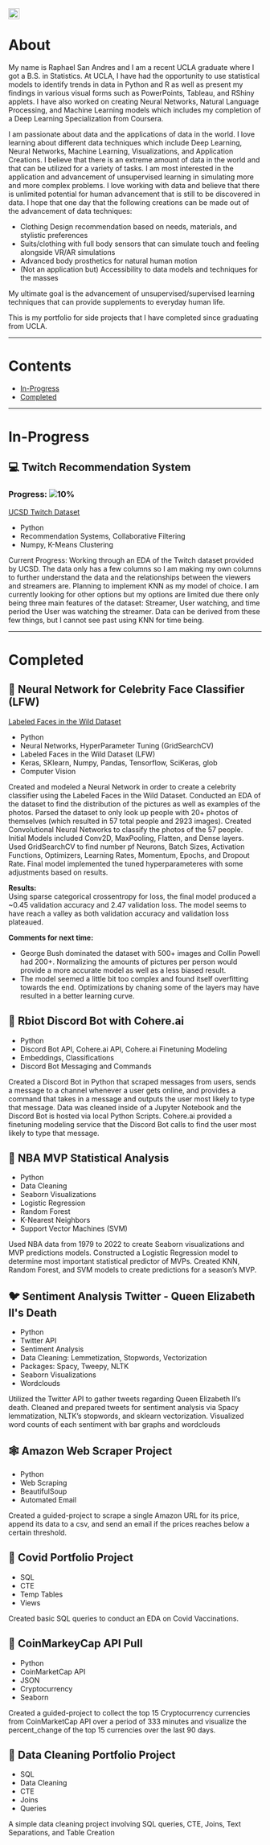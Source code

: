 <a href="https://www.linkedin.com/in/raphael-san-andres/">
  <img align="left" alt="Raphael's LinkedIN" width="22px" src="https://raw.githubusercontent.com/peterthehan/peterthehan/master/assets/linkedin.svg" />
</a>

<br />

About
=============================

My name is Raphael San Andres and I am a recent UCLA graduate where I got a B.S. in Statistics. At UCLA, I have had the opportunity to use statistical models to identify trends in data in Python and R as well as present my findings in various visual forms such as PowerPoints, Tableau, and RShiny applets. I have also worked on creating Neural Networks, Natural Language Processing, and Machine Learning models which includes my completion of a Deep Learning Specialization from Coursera.

I am passionate about data and the applications of data in the world. I love learning about different data techniques which include Deep Learning, Neural Networks, Machine Learning, Visualizations, and Application Creations. I believe that there is an extreme amount of data in the world and that can be utilized for a variety of tasks. I am most interested in the application and advancement of unsupervised learning in simulating more and more complex problems. I love working with data and believe that there is unlimited potential for human advancement that is still to be discovered in data. I hope that one day that the following creations can be made out of the advancement of data techniques:

- Clothing Design recommendation based on needs, materials, and stylistic preferences
- Suits/clothing with full body sensors that can simulate touch and feeling alongside VR/AR simulations
- Advanced body prosthetics for natural human motion
- (Not an application but) Accessibility  to data models and techniques for the masses

My ultimate goal is the advancement of unsupervised/supervised learning techniques that can provide supplements to everyday human life.

This is my portfolio for side projects that I have completed since graduating from UCLA.


----------------------------------

Contents
=============================


- [In-Progress](#in-progress)
- [Completed](#completed)
  
----------------------------------
# In-Progress

## 💻 Twitch Recommendation System
### Progress: ![10%](https://progress-bar.dev/30)

[UCSD Twitch Dataset](https://cseweb.ucsd.edu/~jmcauley/datasets.html#twitch)

- Python
- Recommendation Systems, Collaborative Filtering
- Numpy, K-Means Clustering

Current Progress: Working through an EDA of the Twitch dataset provided by UCSD. The data only has a few columns so I am making my own columns to further understand the data and the relationships between the viewers and streamers are. Planning to implement KNN as my model of choice. I am currently looking for other options but my options are limited due there only being three main features of the dataset: Streamer, User watching, and time period the User was watching the streamer. Data can be derived from these few things, but I cannot see past using KNN for time being.

----------------------------------
# Completed


## 🧠 Neural Network for Celebrity Face Classifier (LFW)

[Labeled Faces in the Wild Dataset](http://vis-www.cs.umass.edu/lfw/)

- Python
- Neural Networks, HyperParameter Tuning (GridSearchCV)
- Labeled Faces in the Wild Dataset (LFW)
- Keras, SKlearn, Numpy, Pandas, Tensorflow, SciKeras, glob
- Computer Vision

Created and modeled a Neural Network in order to create a celebrity classifier using the Labeled Faces in the Wild Dataset. Conducted an EDA of the dataset to find the distribution of the pictures as well as examples of the photos. Parsed the dataset to only look up people with 20+ photos of themselves (which resulted in 57 total people and 2923 images). Created Convolutional Neural Networks to classify the photos of the 57 people. Initial Models included Conv2D, MaxPooling, Flatten, and Dense layers. Used GridSearchCV to find number pf Neurons, Batch Sizes, Activation Functions, Optimizers, Learning Rates, Momentum, Epochs, and Dropout Rate. Final model implemented the tuned hyperparameteres with some adjustments based on results. 

**Results:** \
Using sparse categorical crossentropy for loss, the final model produced a ~0.45 validation accuracy and 2.47 validation loss. The model seems to have reach a valley as both validation accuracy and validation loss plateaued. 

**Comments for next time:** 
- George Bush dominated the dataset with 500+ images and Collin Powell had 200+. Normalizing the amounts of pictures per person would provide a more accurate model as well as a less biased result. 
- The model seemed a little bit too complex and found itself overfitting towards the end. Optimizations by chaning some of the layers may have resulted in a better learning curve.


## 💬 Rbiot Discord Bot with Cohere.ai
- Python
- Discord Bot API, Cohere.ai API, Cohere.ai Finetuning Modeling
- Embeddings, Classifications
- Discord Bot Messaging and Commands

Created a Discord Bot in Python that scraped messages from users, sends a message to a channel whenever a user gets online, and provides a command that takes in a message and outputs the user most likely to type that message. Data was cleaned inside of a Jupyter Notebook and the Discord Bot is hosted via local Python Scripts. Cohere.ai provided a finetuning modeling service that the Discord Bot calls to find the user most likely to type that message. 



## 🏀 NBA MVP Statistical Analysis
- Python
- Data Cleaning
- Seaborn Visualizations
- Logistic Regression
-  Random Forest
- K-Nearest Neighbors
- Support Vector Machines (SVM)

Used NBA data from 1979 to 2022 to create Seaborn visualizations and MVP predictions models. Constructed a Logistic Regression model to determine most important statistical predictor of MVPs. Created KNN, Random Forest, and SVM models to create predictions for a season’s MVP.

## 🐦 Sentiment Analysis Twitter - Queen Elizabeth II's Death
- Python
- Twitter API
- Sentiment Analysis 
- Data Cleaning: Lemmetization, Stopwords, Vectorization
- Packages: Spacy, Tweepy, NLTK
- Seaborn Visualizations
- Wordclouds

Utilized the Twitter API to gather tweets regarding Queen Elizabeth II’s death. Cleaned and prepared tweets for sentiment analysis via Spacy lemmatization, NLTK’s stopwords, and sklearn vectorization. Visualized word counts of each sentiment with bar graphs and wordclouds


## 🕸️ Amazon Web Scraper Project
- Python
-  Web Scraping
-  BeautifulSoup
-  Automated Email

Created a guided-project to scrape a single Amazon URL for its price, append its data to a csv, and send an email if the prices reaches below a certain threshold.

## 🦠 Covid Portfolio Project
- SQL 
- CTE
- Temp Tables
- Views

Created basic SQL queries to conduct an EDA on Covid Vaccinations.

## 💸 CoinMarkeyCap API Pull 
- Python 
- CoinMarketCap API
- JSON
- Cryptocurrency
- Seaborn

Created a guided-project to collect the top 15 Cryptocurrency currencies from CoinMarketCap API over a period of 333 minutes and visualize the percent_change of the top 15 currencies over the last 90 days.
 


## 💾 Data Cleaning Portfolio Project
- SQL
- Data Cleaning
- CTE
- Joins
- Queries

A simple data cleaning project involving SQL queries, CTE, Joins, Text Separations, and Table Creation 
